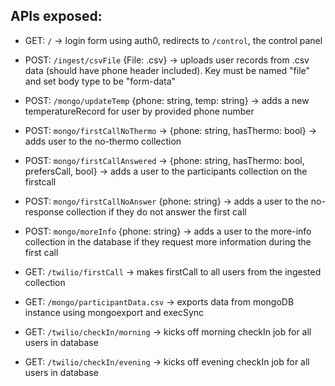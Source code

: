 ## APIs exposed:

* GET: `/` -> login form using auth0, redirects to `/control`, the control panel
* POST: `/ingest/csvFile` {File: .csv} -> uploads user records from .csv data (should have phone header included). Key must be named "file" and set body type to be "form-data"
* POST: `/mongo/updateTemp` {phone: string, temp: string} -> adds a new temperatureRecord for user by provided phone number
* POST: `mongo/firstCallNoThermo` -> {phone: string, hasThermo: bool} -> adds user to the no-thermo collection
* POST: `mongo/firstCallAnswered` -> {phone: string, hasThermo: bool, prefersCall, bool} -> adds a user to the participants collection on the firstcall
* POST: `mongo/firstCallNoAnswer` {phone: string} -> adds a user to the no-response collection if they do not answer the first call
* POST: `mongo/moreInfo` {phone: string} -> adds a user to the more-info collection in the database if they request more information during the first call
* GET: `/twilio/firstCall` -> makes firstCall to all users from the ingested collection
* GET: `/mongo/participantData.csv` -> exports data from mongoDB instance using mongoexport and execSync

* GET: `/twilio/checkIn/morning` -> kicks off morning checkIn job for all users in database
* GET: `/twilio/checkIn/evening` -> kicks off evening checkIn job for all users in database
